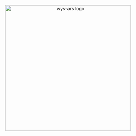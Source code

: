<p align="center">
   <img src="https://github.com/Christovis/wys-ars/blob/master/wys_ars.png" alt="wys-ars logo" width="400">
</p>

